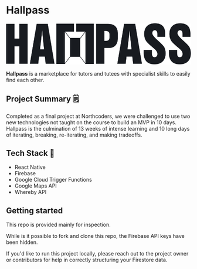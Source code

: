 # Hallpass
![Hallpass logo](./assets/images/Hallpass.png "Papers logo")

**Hallpass** is a marketplace for tutors and tutees with specialist skills to easily find each other. 

## Project Summary 🗒

Completed as a final project at Northcoders, we were challenged to use two new technologies not taught on the course
to build an MVP in 10 days. Hallpass is the culmination of 13 weeks of intense learning and 10 long days of iterating, breaking, re-iterating, and making tradeoffs.

## Tech Stack 💾

- React Native
- Firebase
- Google Cloud Trigger Functions
- Google Maps API
- Whereby API

## Getting started

This repo is provided mainly for inspection. 

While is it possible to fork and clone this repo, the Firebase API keys have been hidden. 

If you'd like to run this project locally, please reach out to the project owner or contributors for help in correctly structuring your Firestore data.

